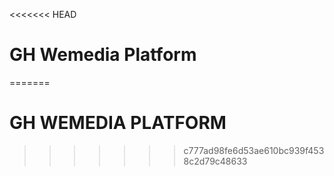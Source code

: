 <<<<<<< HEAD
# GH Wemedia Platform
=======
# GH WEMEDIA PLATFORM
>>>>>>> c777ad98fe6d53ae610bc939f4538c2d79c48633
